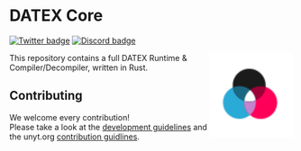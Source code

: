 # DATEX Core

[![Twitter badge][]][Twitter link] [![Discord badge][]][Discord link]

<img align="right" style="position: relative; z-index: 100" src="./.github/assets/datex-logo-light.svg" height="150px">

This repository contains a full DATEX Runtime & Compiler/Decompiler, written in Rust.

## Contributing

We welcome every contribution!<br>
Please take a look at the [development guidelines](./DEVELOP.md) and the
unyt.org [contribution guidlines](https://github.com/unyt-org/.github/blob/main/CONTRIBUTING.md).


[Twitter badge]: https://img.shields.io/twitter/follow/unytorg.svg?style=social&label=Follow

[Twitter link]: https://twitter.com/intent/follow?screen_name=unytorg

[Discord badge]: https://img.shields.io/discord/928247036770390016?logo=discord&style=social

[Discord link]: https://unyt.org/discord
